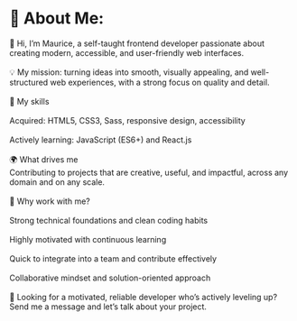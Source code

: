 # 💫 About Me:
👋 Hi, I’m Maurice, a self-taught frontend developer passionate about creating modern, accessible, and user-friendly web interfaces.<br><br>💡 My mission: turning ideas into smooth, visually appealing, and well-structured web experiences, with a strong focus on quality and detail.<br><br>🚀 My skills<br><br>Acquired: HTML5, CSS3, Sass, responsive design, accessibility<br><br>Actively learning: JavaScript (ES6+) and React.js<br><br>🌍 What drives me<br>Contributing to projects that are creative, useful, and impactful, across any domain and on any scale.<br><br>🤝 Why work with me?<br><br>Strong technical foundations and clean coding habits<br><br>Highly motivated with continuous learning<br><br>Quick to integrate into a team and contribute effectively<br><br>Collaborative mindset and solution-oriented approach<br><br>📩 Looking for a motivated, reliable developer who’s actively leveling up? Send me a message and let’s talk about your project.
